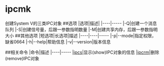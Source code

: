 ipcmk
=====
创建System V的三类IPC对象
##选项
|选项|描述|
|----|-----
|-Q|创建一个消息队列
|-S|创建信号量，后跟一参数指明数量
|-M|创建共享内存，后跟一参数指明大小
##其他选项
|短选项|长选项|描述
|----|----|-----
|-p|--mode|指定权限，缺省0664
|-h|--help|帮助信息
|-v|--version|版本信息

##相关命令
|命令|描述
|----|-----
|[ipcs](ipcs.md)|显示(show)IPC对象的信息
|[ipcrm](ipcrm.md)|删除(remove)IPC对象

